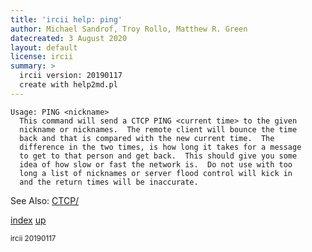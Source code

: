 ```yaml
---
title: 'ircii help: ping'
author: Michael Sandrof, Troy Rollo, Matthew R. Green
datecreated: 3 August 2020
layout: default
license: ircii
summary: >
  ircii version: 20190117
  create with help2md.pl
---
```

```
Usage: PING <nickname>
  This command will send a CTCP PING <current time> to the given
  nickname or nicknames.  The remote client will bounce the time
  back and that is compared with the new current time.  The
  difference in the two times, is how long it takes for a message
  to get to that person and get back.  This should give you some
  idea of how slow or fast the network is.  Do not use with too
  long a list of nicknames or server flood control will kick in
  and the return times will be inaccurate.

```
See Also:
  [CTCP/](ctcp/index.html)

[index](index.html)
[up](..)

<small> ircii 20190117 </small>
